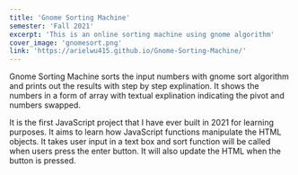 ```yaml
---
title: 'Gnome Sorting Machine'
semester: 'Fall 2021'
excerpt: 'This is an online sorting machine using gnome algorithm'
cover_image: 'gnomesort.png'
link: 'https://arielwu415.github.io/Gnome-Sorting-Machine/'
---
```


Gnome Sorting Machine sorts the input numbers with gnome sort algorithm and prints out the results with step by step explination. It shows the numbers in a form of array with textual explination indicating the pivot and numbers swapped.

It is the first JavaScript project that I have ever built in 2021 for learning purposes. It aims to learn how JavaScript functions manipulate the HTML objects. It takes user input in a text box and sort function will be called when users press the enter button. It will also update the HTML when the button is pressed.